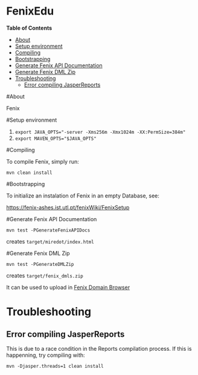FenixEdu
==========

**Table of Contents**

- [About](#about)
- [Setup environment](#setup-environment)
- [Compiling](#compiling)
- [Bootstrapping](#bootstrapping)
- [Generate Fenix API Documentation](#generate-fenix-api-documentation)
- [Generate Fenix DML Zip](#generate-fenix-dml-zip)
- [Troubleshooting](#troubleshooting)
	- [Error compiling JasperReports](#error-compiling-jasperreports)
	
#About

Fenix


#Setup environment
1. `export JAVA_OPTS="-server -Xms256m -Xmx1024m -XX:PermSize=384m"`
2. `export MAVEN_OPTS="$JAVA_OPTS"`


#Compiling
  
To compile Fenix, simply run:

    mvn clean install
    
#Bootstrapping

To initialize an instalation of Fenix in an empty Database, see: 

https://fenix-ashes.ist.utl.pt/fenixWiki/FenixSetup

#Generate Fenix API Documentation

    mvn test -PGenerateFenixAPIDocs

creates `target/miredot/index.html`


#Generate Fenix DML Zip

    mvn test -PGenerateDMLZip

creates `target/fenix_dmls.zip`

It can be used to upload in [Fenix Domain Browser](https://fenix-ashes.ist.utl.pt/fdb)

	
# Troubleshooting

## Error compiling JasperReports

This is due to a race condition in the Reports compilation process. If this is happenning, try compiling with: 

    mvn -Djasper.threads=1 clean install
